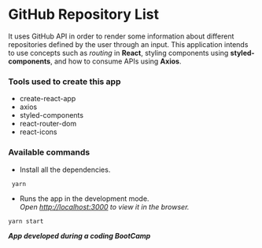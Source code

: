 
# GitHub Repository List

It uses GitHub API in order to render some information about different repositories defined by the user through an input. This application intends to use concepts such as *routing* in **React**, styling components using **styled-components**, and how to consume APIs using **Axios**.


### Tools used to create this app

- create-react-app
- axios
- styled-components
- react-router-dom
- react-icons

### Available commands

- Install all the dependencies.
```
 yarn
```

- Runs the app in the development mode.<br />
*Open [http://localhost:3000](http://localhost:3000) to view it in the browser.*
```
yarn start
```

***App developed during a coding BootCamp***
